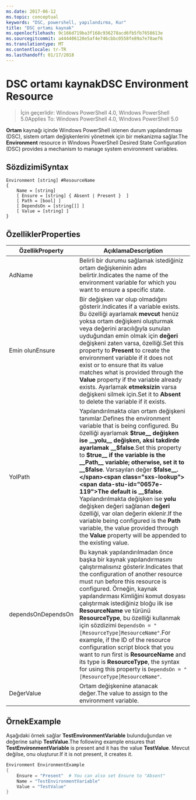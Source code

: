 ```yaml
---
ms.date: 2017-06-12
ms.topic: conceptual
keywords: "DSC, powershell, yapılandırma, Kur"
title: "DSC ortamı kaynak"
ms.openlocfilehash: 9c166d719ba3f168c936278acd6fb5fb7658613e
ms.sourcegitcommit: a444406120e5af4e746cbbc0558fe89a7e78aef6
ms.translationtype: MT
ms.contentlocale: tr-TR
ms.lasthandoff: 01/17/2018
---
```

# <a name="dsc-environment-resource"></a><span data-ttu-id="0657e-103">DSC ortamı kaynak</span><span class="sxs-lookup"><span data-stu-id="0657e-103">DSC Environment Resource</span></span>

> <span data-ttu-id="0657e-104">İçin geçerlidir: Windows PowerShell 4.0, Windows PowerShell 5.0</span><span class="sxs-lookup"><span data-stu-id="0657e-104">Applies To: Windows PowerShell 4.0, Windows PowerShell 5.0</span></span>

<span data-ttu-id="0657e-105">__Ortam__ kaynağı içinde Windows PowerShell istenen durum yapılandırması (DSC), sistem ortam değişkenlerini yönetmek için bir mekanizma sağlar.</span><span class="sxs-lookup"><span data-stu-id="0657e-105">The __Environment__ resource in Windows PowerShell Desired State Configuration (DSC) provides a mechanism to manage system environment variables.</span></span>

## <a name="syntax"></a><span data-ttu-id="0657e-106">Sözdizimi</span><span class="sxs-lookup"><span data-stu-id="0657e-106">Syntax</span></span>
``` mof
Environment [string] #ResourceName
{
    Name = [string]
    [ Ensure = [string] { Absent | Present }  ]
    [ Path = [bool] ]
    [ DependsOn = [string[]] ]
    [ Value = [string] ]
}
```

## <a name="properties"></a><span data-ttu-id="0657e-107">Özellikler</span><span class="sxs-lookup"><span data-stu-id="0657e-107">Properties</span></span>

|  <span data-ttu-id="0657e-108">Özellik</span><span class="sxs-lookup"><span data-stu-id="0657e-108">Property</span></span>  |  <span data-ttu-id="0657e-109">Açıklama</span><span class="sxs-lookup"><span data-stu-id="0657e-109">Description</span></span>   | 
|---|---| 
| <span data-ttu-id="0657e-110">Ad</span><span class="sxs-lookup"><span data-stu-id="0657e-110">Name</span></span>| <span data-ttu-id="0657e-111">Belirli bir durumu sağlamak istediğiniz ortam değişkeninin adını belirtir.</span><span class="sxs-lookup"><span data-stu-id="0657e-111">Indicates the name of the environment variable for which you want to ensure a specific state.</span></span>| 
| <span data-ttu-id="0657e-112">Emin olun</span><span class="sxs-lookup"><span data-stu-id="0657e-112">Ensure</span></span>| <span data-ttu-id="0657e-113">Bir değişken var olup olmadığını gösterir.</span><span class="sxs-lookup"><span data-stu-id="0657e-113">Indicates if a variable exists.</span></span> <span data-ttu-id="0657e-114">Bu özelliği ayarlamak __mevcut__ henüz yoksa ortam değişkeni oluşturmak veya değerini aracılığıyla sunulan uyduğundan emin olmak için __değeri__ değişkeni zaten varsa, özelliği.</span><span class="sxs-lookup"><span data-stu-id="0657e-114">Set this property to __Present__ to create the environment variable if it does not exist or to ensure that its value matches what is provided through the __Value__ property if the variable already exists.</span></span> <span data-ttu-id="0657e-115">Ayarlamak __etmeksizin__ varsa değişkeni silmek için.</span><span class="sxs-lookup"><span data-stu-id="0657e-115">Set it to __Absent__ to delete the variable if it exists.</span></span>| 
| <span data-ttu-id="0657e-116">Yol</span><span class="sxs-lookup"><span data-stu-id="0657e-116">Path</span></span>| <span data-ttu-id="0657e-117">Yapılandırılmakta olan ortam değişkeni tanımlar.</span><span class="sxs-lookup"><span data-stu-id="0657e-117">Defines the environment variable that is being configured.</span></span> <span data-ttu-id="0657e-118">Bu özelliği ayarlamak __$true__ değişken ise __yolu__ değişken, aksi takdirde ayarlamak __$false__.</span><span class="sxs-lookup"><span data-stu-id="0657e-118">Set this property to __$true__ if the variable is the __Path__ variable; otherwise, set it to __$false__.</span></span> <span data-ttu-id="0657e-119">Varsayılan değer __$false__.</span><span class="sxs-lookup"><span data-stu-id="0657e-119">The default is __$false__.</span></span> <span data-ttu-id="0657e-120">Yapılandırılmakta değişken ise __yolu__ değişken değeri sağlanan __değeri__ özelliği, var olan değerin eklenir.</span><span class="sxs-lookup"><span data-stu-id="0657e-120">If the variable being configured is the __Path__ variable, the value provided through the __Value__ property will be appended to the existing value.</span></span>| 
| <span data-ttu-id="0657e-121">dependsOn</span><span class="sxs-lookup"><span data-stu-id="0657e-121">DependsOn</span></span> | <span data-ttu-id="0657e-122">Bu kaynak yapılandırılmadan önce başka bir kaynak yapılandırmasını çalıştırmalısınız gösterir.</span><span class="sxs-lookup"><span data-stu-id="0657e-122">Indicates that the configuration of another resource must run before this resource is configured.</span></span> <span data-ttu-id="0657e-123">Örneğin, kaynak yapılandırması Kimliğini komut dosyası çalıştırmak istediğiniz bloğu ilk ise __ResourceName__ ve türünü __ResourceType__, bu özelliği kullanmak için sözdizimi `DependsOn = "[ResourceType]ResourceName"`.</span><span class="sxs-lookup"><span data-stu-id="0657e-123">For example, if the ID of the resource configuration script block that you want to run first is __ResourceName__ and its type is __ResourceType__, the syntax for using this property is `DependsOn = "[ResourceType]ResourceName"`.</span></span>| 
| <span data-ttu-id="0657e-124">Değer</span><span class="sxs-lookup"><span data-stu-id="0657e-124">Value</span></span>| <span data-ttu-id="0657e-125">Ortam değişkenine atanacak değer.</span><span class="sxs-lookup"><span data-stu-id="0657e-125">The value to assign to the environment variable.</span></span>| 

## <a name="example"></a><span data-ttu-id="0657e-126">Örnek</span><span class="sxs-lookup"><span data-stu-id="0657e-126">Example</span></span>

<span data-ttu-id="0657e-127">Aşağıdaki örnek sağlar __TestEnvironmentVariable__ bulunduğundan ve değerine sahip __TestValue__.</span><span class="sxs-lookup"><span data-stu-id="0657e-127">The following example ensures that __TestEnvironmentVariable__ is present and it has the value __TestValue__.</span></span> <span data-ttu-id="0657e-128">Mevcut değilse, onu oluşturur.</span><span class="sxs-lookup"><span data-stu-id="0657e-128">If it is not present, it creates it.</span></span>

```powershell
Environment EnvironmentExample
{
    Ensure = "Present"  # You can also set Ensure to "Absent"
    Name = "TestEnvironmentVariable"
    Value = "TestValue"
}
```

